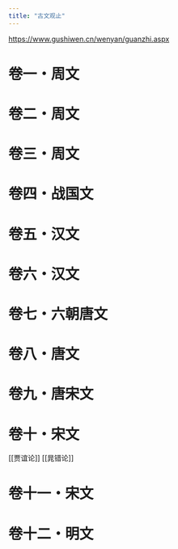 ```yaml
---
title: "古文观止"
---
```


https://www.gushiwen.cn/wenyan/guanzhi.aspx

# 卷一・周文

# 卷二・周文

# 卷三・周文

# 卷四・战国文

# 卷五・汉文

# 卷六・汉文

# 卷七・六朝唐文

# 卷八・唐文

# 卷九・唐宋文

# 卷十・宋文

[[贾谊论]]
[[晁错论]]

# 卷十一・宋文

# 卷十二・明文
